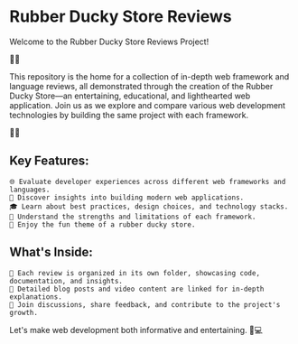 # Rubber Ducky Store Reviews

Welcome to the Rubber Ducky Store Reviews Project!

🦆🌟

This repository is the home for a collection of in-depth web framework and language reviews, all demonstrated through the creation of the Rubber Ducky Store—an entertaining, educational, and lighthearted web application. Join us as we explore and compare various web development technologies by building the same project with each framework.

🛒🔧

## Key Features:

    🌐 Evaluate developer experiences across different web frameworks and languages.
    🚀 Discover insights into building modern web applications.
    🎓 Learn about best practices, design choices, and technology stacks.
    🧐 Understand the strengths and limitations of each framework.
    🌈 Enjoy the fun theme of a rubber ducky store.

## What's Inside:

    📂 Each review is organized in its own folder, showcasing code, documentation, and insights.
    📝 Detailed blog posts and video content are linked for in-depth explanations.
    🤝 Join discussions, share feedback, and contribute to the project's growth.

Let's make web development both informative and entertaining. 🦆💻
